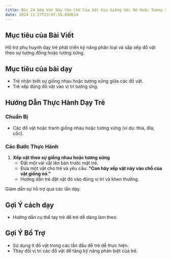 ```yaml
---
title: Bài 24 Xếp Vật Này Vào Chỗ Của Vật Kia Giống Với Nó Hoặc Tương Xứng Với Nó  
date: 2024-11-27T23:07:39.698614
---
```


## Mục tiêu của Bài Viết  
Hỗ trợ phụ huynh dạy trẻ phát triển kỹ năng phân loại và sắp xếp đồ vật theo sự tương đồng hoặc tương xứng.

## Mục tiêu của bài dạy  
- Trẻ nhận biết sự giống nhau hoặc tương xứng giữa các đồ vật.  
- Trẻ xếp đúng đồ vật vào vị trí tương ứng.  

## Hướng Dẫn Thực Hành Dạy Trẻ  

### Chuẩn Bị  
- Các đồ vật hoặc tranh giống nhau hoặc tương xứng (ví dụ: thìa, đĩa, cốc).  

### Các Bước Thực Hành  
1. **Xếp vật theo sự giống nhau hoặc tương xứng**  
   - Đặt một vài vật lên bàn trước mặt trẻ.  
   - Đưa một vật cho trẻ và yêu cầu: **"Con hãy xếp vật này vào chỗ của vật giống nó."**  
   - Hướng dẫn trẻ đặt vật đó vào đúng vị trí và khen thưởng.  

Giảm dần sự hỗ trợ qua các lần dạy.  

## Gợi Ý cách dạy  
- Hướng dẫn cụ thể tay trẻ để trẻ dễ dàng làm theo.  

## Gợi Ý Bổ Trợ  
- Sử dụng ít đồ vật trong các lần đầu để trẻ dễ thực hiện.  
- Thay đổi vị trí các đồ vật để tăng kỹ năng phân biệt của trẻ.  
